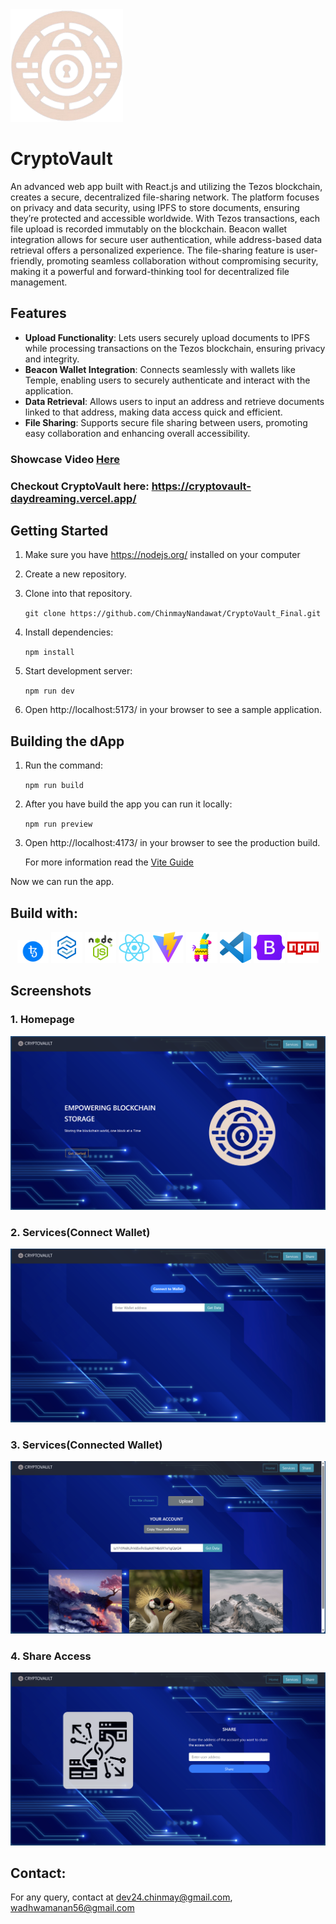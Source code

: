 <img width="180" src="https://github.com/ChinmayNandawat/CryptoVault_Final/blob/main/public/icon.png" alt="CryptoVault" title="cryptovault"/>

# CryptoVault

An advanced web app built with React.js and utilizing the Tezos blockchain, creates a secure, decentralized file-sharing network. The platform focuses on privacy and data security, using IPFS to store documents, ensuring they’re protected and accessible worldwide. With Tezos transactions, each file upload is recorded immutably on the blockchain. Beacon wallet integration allows for secure user authentication, while address-based data retrieval offers a personalized experience. The file-sharing feature is user-friendly, promoting seamless collaboration without compromising security, making it a powerful and forward-thinking tool for decentralized file management.


## Features

- **Upload Functionality**: Lets users securely upload documents to IPFS while processing transactions on the Tezos blockchain, ensuring privacy and integrity.
- **Beacon Wallet Integration**: Connects seamlessly with wallets like Temple, enabling users to securely authenticate and interact with the application.
- **Data Retrieval**: Allows users to input an address and retrieve documents linked to that address, making data access quick and efficient.
- **File Sharing**: Supports secure file sharing between users, promoting easy collaboration and enhancing overall accessibility.


### Showcase Video [Here](https://youtu.be/1brYy-vAW3g)
### Checkout CryptoVault here: https://cryptovault-daydreaming.vercel.app/

## Getting Started

1. Make sure you have https://nodejs.org/ installed on your computer
2. Create a new repository.
3. Clone into that repository.

   `git clone https://github.com/ChinmayNandawat/CryptoVault_Final.git`


4. Install dependencies:

   `npm install`

5. Start development server:

   `npm run dev`

6. Open http://localhost:5173/ in your browser to see a sample application.

## Building the dApp

1. Run the command:

   `npm run build`

2. After you have build the app you can run it locally:

   `npm run preview`

3. Open http://localhost:4173/ in your browser to see the production build. 

   For more information read the [Vite Guide](https://vitejs.dev/guide/static-deploy.html)

 Now we can run the app. 

## Build with:
  <div align="center">
  <code><img width="50" src="https://github.com/ChinmayNandawat/CryptoVault_Final/blob/main/public/readme_images/tezos.png" alt="tezos" title="tezos"/></code>
	<code><img width="50" src="https://github.com/ChinmayNandawat/CryptoVault_Final/blob/main/public/readme_images/smartpy.png" alt="smartpy" title="smartpy"/></code>
	<code><img width="50" src="https://github.com/ChinmayNandawat/CryptoVault_Final/blob/main/public/readme_images/nodejs.png" alt="Node.js" title="Node.js"/></code>
	<code><img width="50" src="https://github.com/ChinmayNandawat/CryptoVault_Final/blob/main/public/readme_images/react.png" alt="React" title="React"/></code>
	<code><img width="50" src="https://github.com/ChinmayNandawat/CryptoVault_Final/blob/main/public/readme_images/vite.png" alt="Vite" title="Vite"/></code>
	<code><img width="50" src="https://github.com/ChinmayNandawat/CryptoVault_Final/blob/main/public/readme_images/pinata.png" alt="pinata" title="pinata"/></code>
	<code><img width="50" src="https://github.com/ChinmayNandawat/CryptoVault_Final/blob/main/public/readme_images/vscode.png" alt="VSCode" title="Visual Studio Code"/></code>
	<code><img width="50" src="https://github.com/ChinmayNandawat/CryptoVault_Final/blob/main/public/readme_images/bootstrap.png" alt="Bootstrap" title="Bootstrap"/></code>
	<code><img width="50" src="https://github.com/ChinmayNandawat/CryptoVault_Final/blob/main/public/readme_images/npm.png" alt="npm" title="npm"/></code>
</div>


## Screenshots
### 1. Homepage
![Screenshot 2024-10-27 004944](https://github.com/ChinmayNandawat/CryptoVault_Final/blob/main/public/readme_images/Screenshot%202024-10-27%20004944.png)
### 2. Services(Connect Wallet)
![Screenshot 2024-10-27 004953](https://github.com/ChinmayNandawat/CryptoVault_Final/blob/main/public/readme_images/Screenshot%202024-10-27%20004953.png)
### 3. Services(Connected Wallet)
![Screenshot 2024-10-27 005749](https://github.com/ChinmayNandawat/CryptoVault_Final/blob/main/public/readme_images/Screenshot%202024-10-27%20005749.png)
### 4. Share Access
![Screenshot 2024-10-27 005022](https://github.com/ChinmayNandawat/CryptoVault_Final/blob/main/public/readme_images/Screenshot%202024-10-27%20005022.png)

## Contact: 
For any query, contact at dev24.chinmay@gmail.com, wadhwamanan56@gmail.com
